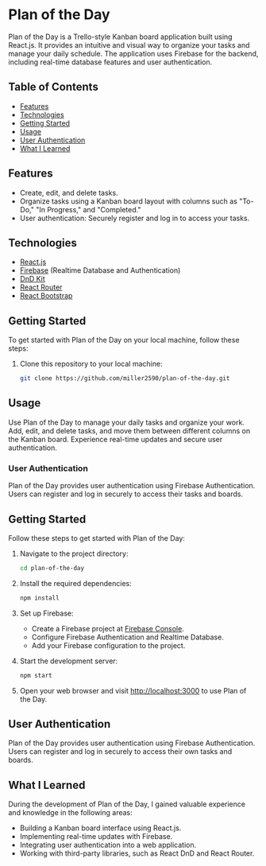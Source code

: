 # Plan of the Day

Plan of the Day is a Trello-style Kanban board application built using React.js. It provides an intuitive and visual way to organize your tasks and manage your daily schedule. 
The application uses Firebase for the backend, including real-time database features and user authentication.


## Table of Contents

- [Features](#features)
- [Technologies](#technologies)
- [Getting Started](#getting-started)
- [Usage](#usage)
- [User Authentication](#user-authentication)
- [What I Learned](#what-i-learned)


## Features

- Create, edit, and delete tasks.
- Organize tasks using a Kanban board layout with columns such as "To-Do," "In Progress," and "Completed."
- User authentication: Securely register and log in to access your tasks.

## Technologies

- [React.js](https://reactjs.org/)
- [Firebase](https://firebase.google.com/) (Realtime Database and Authentication)
- [DnD Kit](https://dndkit.com/)
- [React Router](https://reactrouter.com/)
- [React Bootstrap](https://reactrouter.com/)
  

## Getting Started

To get started with Plan of the Day on your local machine, follow these steps:

1. Clone this repository to your local machine:

   ```bash
   git clone https://github.com/miller2590/plan-of-the-day.git
   ```

## Usage

Use Plan of the Day to manage your daily tasks and organize your work. Add, edit, and delete tasks, and move them between different columns on the Kanban board. Experience real-time updates and secure user authentication.

### User Authentication

Plan of the Day provides user authentication using Firebase Authentication. Users can register and log in securely to access their tasks and boards.

## Getting Started

Follow these steps to get started with Plan of the Day:

1. Navigate to the project directory:

    ```bash
    cd plan-of-the-day
    ```

2. Install the required dependencies:

    ```bash
    npm install
    ```

3. Set up Firebase:

    - Create a Firebase project at [Firebase Console](https://console.firebase.google.com/).
    - Configure Firebase Authentication and Realtime Database.
    - Add your Firebase configuration to the project.

4. Start the development server:

    ```bash
    npm start
    ```

5. Open your web browser and visit [http://localhost:3000](http://localhost:3000) to use Plan of the Day.

## User Authentication
Plan of the Day provides user authentication using Firebase Authentication. Users can register and log in securely to access their own tasks and boards.

## What I Learned

During the development of Plan of the Day, I gained valuable experience and knowledge in the following areas:

- Building a Kanban board interface using React.js.
- Implementing real-time updates with Firebase.
- Integrating user authentication into a web application.
- Working with third-party libraries, such as React DnD and React Router.
